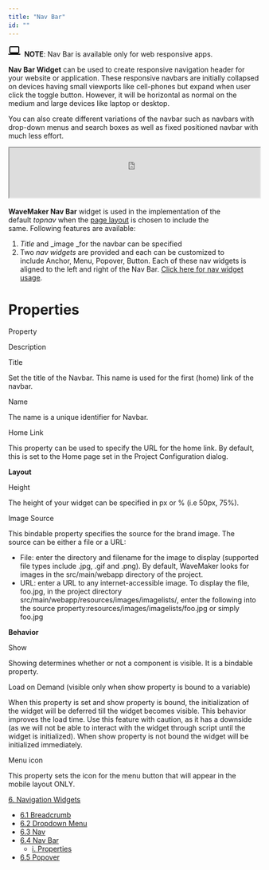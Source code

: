 ```yaml
---
title: "Nav Bar"
id: ""
---
```


![](../assets/laptop.png)  **NOTE**: Nav Bar is available only for web responsive apps.

**Nav Bar Widget** can be used to create responsive navigation header for your website or application. These responsive navbars are initially collapsed on devices having small viewports like cell-phones but expand when user click the toggle button. However, it will be horizontal as normal on the medium and large devices like laptop or desktop.

You can also create different variations of the navbar such as navbars with drop-down menus and search boxes as well as fixed positioned navbar with much less effort.

<iframe width="100%" height="100" style="background-color: snow;" allowtransparency="true" src="https://apps.wavemakeronline.com/documentation_snippets/#/Navbar">Navbar</iframe>

**WaveMaker Nav Bar** widget is used in the implementation of the default _topnav_ when the [page layout](/learn/app-development/ui-design/page-concepts/page-layouts/) is chosen to include the same. Following features are available:

1. _Title_ and _image _for the navbar can be specified
2. Two _nav widgets_ are provided and each can be customized to include Anchor, Menu, Popover, Button. Each of these nav widgets is aligned to the left and right of the Nav Bar. [Click here for nav widget usage](/learn/app-development/widgets/navigation/nav/).

# Properties

Property

Description

Title

Set the title of the Navbar. This name is used for the first (home) link of the navbar.

Name

The name is a unique identifier for Navbar.

Home Link

This property can be used to specify the URL for the home link. By default, this is set to the Home page set in the Project Configuration dialog.

**Layout**

Height

The height of your widget can be specified in px or % (i.e 50px, 75%).

Image Source

This bindable property specifies the source for the brand image. The source can be either a file or a URL:

- File: enter the directory and filename for the image to display (supported file types include .jpg, .gif and .png). By default, WaveMaker looks for images in the src/main/webapp directory of the project.
- URL: enter a URL to any internet-accessible image. To display the file, foo.jpg, in the project directory src/main/webapp/resources/images/imagelists/, enter the following into the source property:resources/images/imagelists/foo.jpg or simply foo.jpg

**Behavior**

Show

Showing determines whether or not a component is visible. It is a bindable property.

Load on Demand (visible only when show property is bound to a variable)

When this property is set and show property is bound, the initialization of the widget will be deferred till the widget becomes visible. This behavior improves the load time. Use this feature with caution, as it has a downside (as we will not be able to interact with the widget through script until the widget is initialized). When show property is not bound the widget will be initialized immediately.

Menu icon

This property sets the icon for the menu button that will appear in the mobile layout ONLY.

[6\. Navigation Widgets](/learn/app-development/widgets/widget-library/#nav-widgets)

- [6.1 Breadcrumb](/learn/app-development/widgets/navigation/breadcrumb/)
- [6.2 Dropdown Menu](/learn/app-development/widgets/navigation/dropdown-menu/)
- [6.3 Nav](/learn/app-development/widgets/navigation/nav/)
- [6.4 Nav Bar](/learn/app-development/widgets/navigation/nav-bar/)
    - [i. Properties](#properties)
- [6.5 Popover](/learn/app-development/widgets/navigation/popover/)
